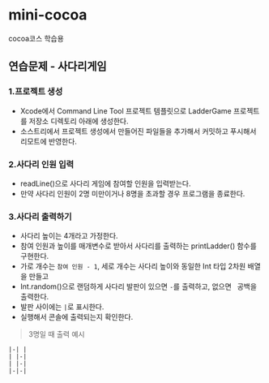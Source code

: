 # mini-cocoa
cocoa코스 학습용

## **연습문제 - 사다리게임**

### **1.프로젝트 생성**

- Xcode에서 Command Line Tool 프로젝트 템플릿으로 LadderGame 프로젝트를 저장소 디렉토리 아래에 생성한다.
- 소스트리에서 프로젝트 생성에서 만들어진 파일들을 추가해서 커밋하고 푸시해서 리모트에 반영한다.

### **2.사다리 인원 입력**

- readLine()으로 사다리 게임에 참여할 인원을 입력받는다.
- 만약 사다리 인원이 2명 미만이거나 8명을 초과할 경우 프로그램을 종료한다.

### **3.사다리 출력하기**

- 사다리 높이는 4개라고 가정한다.
- 참여 인원과 높이를 매개변수로 받아서 사다리를 출력하는 printLadder() 함수를 구현한다.
- 가로 개수는 `참여 인원 - 1`, 세로 개수는 사다리 높이와 동일한 Int 타입 2차원 배열을 만들고
- Int.random()으로 랜덤하게 사다리 발판이 있으면 `-`를 출력하고, 없으면 ` `공백을 출력한다.
- 발판 사이에는 `|`로 표시한다.
- 실행해서 콘솔에 출력되는지 확인한다.

> 3명일 때 출력 예시
> 

```
|-| |
| |-|
| |-|
|-|-|

```
